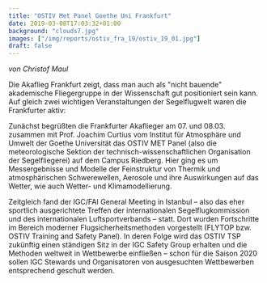 ```yaml
---
title: "OSTIV Met Panel Goethe Uni Frankfurt"
date: 2019-03-08T17:03:32+01:00
background: "clouds7.jpg"
images: ["/img/reports/ostiv_fra_19/ostiv_19_01.jpg"]
draft: false
---
```

_von Christof Maul_

Die Akaflieg Frankfurt zeigt, dass man auch als "nicht bauende" akademische Fliegergruppe in der Wissenschaft gut positioniert sein kann. Auf gleich zwei wichtigen Veranstaltungen der Segelflugwelt waren die Frankfurter aktiv:

Zunächst begrüßten die Frankfurter Akaflieger am 07. und 08.03. zusammen mit Prof. Joachim Curtius vom Institut für Atmosphäre und Umwelt der Goethe Universität das OSTIV MET Panel (also die meteorologische Sektion der technisch-wissenschaftlichen Organisation der Segelfliegerei) auf dem Campus Riedberg. Hier ging es um Messergebnisse und Modelle der Feinstruktur von Thermik und atmosphärischen Schwerewellen, Aerosole und ihre Auswirkungen auf das Wetter, wie auch Wetter- und Klimamodellierung.

Zeitgleich fand der IGC/FAI General Meeting in Istanbul – also das eher sportlich ausgerichtete Treffen der internationalen Segelflugkommission und des internationalen Luftsportverbands – statt. Dort wurden Fortschritte im Bereich moderner Flugsicherheitsmethoden vorgestellt (FLYTOP bzw. OSTIV Training and Safety Panel). In deren Folge wird das OSTIV TSP zukünftig einen ständigen Sitz in der IGC Safety Group erhalten und die Methoden weltweit in Wettbewerbe einfließen – schon für die Saison 2020 sollen IGC Stewards und Organisatoren von ausgesuchten Wettbewerben entsprechend geschult werden.
